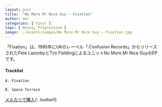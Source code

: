 ```yaml
---
layout: post
title:  "No More Mr Nice Guy – Fixation"
author: mmr
categories: [ Vinyl ]
tags: [ House, Progressive ]
image: ../assets/images/No More Mr Nice Guy – Fixation.jpg
---
```


「Fixation」は、1995年にUKのレーベル「:Confusion Records」からリリースされたPete LazonbyとTim FieldingによるユニットNo More Mr Nice GuyのEPです。

#### Tracklist
```md
A. Fixation

B. Space Terrace
```

[メルカリで購入](https://jp.mercari.com/item/m33347969648?afid=6142608987){: .button1}

